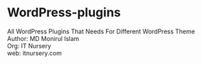# WordPress-plugins
All WordPress Plugins That Needs For Different WordPress Theme<br>
Author: MD Monirul Islam<br>
Org: IT Nursery<br>
web: itnursery.com<br>
